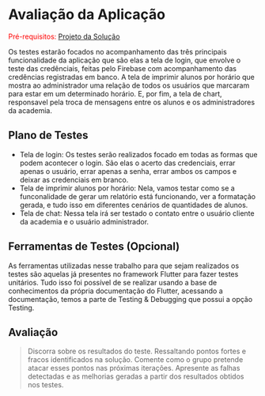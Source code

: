 # Avaliação da Aplicação

<span style="color:red">Pré-requisitos: <a href="6-Implementação.md"> Projeto da Solução</a></span>  
  
Os testes estarão focados no acompanhamento das três principais funcionalidade da aplicação que são elas a tela de login, que envolve o teste das credênciais, feitas pelo Firebase com acompanhamento das credências registradas em banco. A tela de imprimir alunos por horário que mostra ao administrador uma relação de todos os usuários que marcaram para estar em um determinado horário. E, por fim, a tela de chart, responsavel pela troca de mensagens entre os alunos e os administradores da academia.


## Plano de Testes

- Tela de login: Os testes serão realizados focado em todas as formas que podem acontecer o login. São elas o acerto das credenciais, errar apenas o usuário, errar apenas a senha, errar ambos os campos e deixar as credenciais em branco.
- Tela de imprimir alunos por horário: Nela, vamos testar como se a funconalidade de gerar um relatório está funcionando, ver a formatação gerada, e tudo isso em diferentes cenários de quantidades de alunos.
- Tela de chat: Nessa tela irá ser testado o contato entre o usuário cliente da academia e o usuário administrador.

## Ferramentas de Testes (Opcional)

As ferramentas utilizadas nesse trabalho para que sejam realizados os testes são aquelas já presentes no framework Flutter para fazer testes unitários. Tudo isso foi possível de se realizar usando a base de conhecimentos da própria documentação do Flutter, acessando a documentação, temos a parte de Testing & Debugging que possui a opção Testing. 

## Avaliação

> Discorra sobre os resultados do teste. Ressaltando pontos fortes e
> fracos identificados na solução. Comente como o grupo pretende atacar
> esses pontos nas próximas iterações. Apresente as falhas detectadas e
> as melhorias geradas a partir dos resultados obtidos nos testes.
